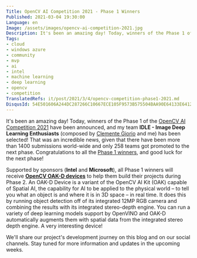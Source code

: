 ```yaml
---
Title: OpenCV AI Competition 2021 - Phase 1 Winners
Published: 2021-03-04 19:30:00
Language: en
Image: /assets/images/opencv-ai-competition-2021.jpg
Description: It's been an amazing day! Today, winners of the Phase 1 of the OpenCV AI Competition 2021 have been announced, and my team (composed by Clemente Giorio and me) has been selected! That was an incredible news, given that there have been more than 1400 submissions world-wide and only 258 teams got promoted to the next phase. Congratulations to all the Phase 1 winners, and good luck for the next phase!
Tags:
- cloud
- windows azure
- community
- mvp
- ai
- intel
- machine learning
- deep learning
- opencv
- competition
TranslatedRefs: it/post/2021/3/4/opencv-competition-phase1-2021.md
DisqusId: 54E501606A244DC287266C10667ECE105F9573B575504BAA90E64133E6412178
---
```

It's been an amazing day! Today, winners of the Phase 1 of the <a href="https://opencv.org/opencv-ai-competition-2021/" target="_blank">OpenCV AI Competition 2021</a> have been announced, and my team **IDLE - Image Deep Learning Enthusiasts** (composed by <a href="https://www.linkedin.com/in/clemente-giorio-03a61811/" target="_blank">Clemente Giorio</a> and me) has been selected! That was an incredible news, given that there have been more than 1400 submissions world-wide and only 258 teams got promoted to the next phase. Congratulations to all the <a href="https://opencv.org/opencv-ai-competition-2021/#phase1-winners-list" target="_blank">Phase 1 winners</a>, and good luck for the next phase!

Supported by sponsors (**Intel** and **Microsoft**), all Phase 1 winners will receive <a href="https://vimeo.com/483053264" target="_blank">**OpenCV OAK-D devices**</a> to help them build their projects during Phase 2. An OAK-D Device is a variant of the OpenCV AI Kit (OAK) capable of Spatial AI, the capability for AI to be applied to the physical world – to tell you what an object is and where it is in 3D space – in real time. It does this by running object detection off of its integrated 12MP RGB camera and combining the results with its integrated stereo-depth engine. You can run a variety of deep learning models support by OpenVINO and OAK-D automatically augments them with spatial data from the integrated stereo depth engine. A very interesting device!

We'll share our project's development journey on this blog and on our social channels. Stay tuned for more information and updates in the upcoming weeks.
